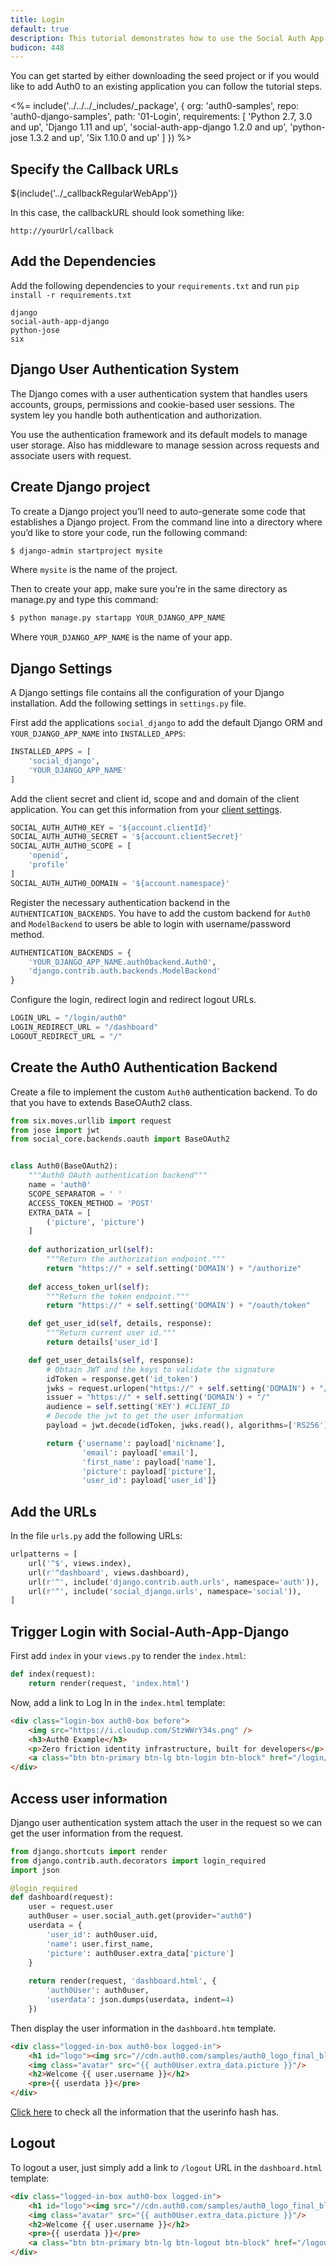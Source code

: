 ```yaml
---
title: Login
default: true
description: This tutorial demonstrates how to use the Social Auth App Django to add authentication and authorization to your web app
budicon: 448
---
```


You can get started by either downloading the seed project or if you would like to add Auth0 to an existing application
you can follow the tutorial steps.

<%= include('../../../_includes/_package', {
  org: 'auth0-samples',
  repo: 'auth0-django-samples',
  path: '01-Login',
  requirements: [
    'Python 2.7, 3.0 and up',
    'Django 1.11 and up',
    'social-auth-app-django 1.2.0 and up',
    'python-jose 1.3.2 and up',
    'Six 1.10.0 and up'
  ]
}) %>

## Specify the Callback URLs

${include('../_callbackRegularWebApp')}

In this case, the callbackURL should look something like:

```text
http://yourUrl/callback
```

## Add the Dependencies

Add the following dependencies to your `requirements.txt` and run `pip install -r requirements.txt`

```text
django
social-auth-app-django
python-jose
six
```
## Django User Authentication System

The Django comes with a user authentication system that handles users accounts, groups, permissions and cookie-based 
user sessions. The system ley you handle both authentication and authorization.

You use the authentication framework and its default models to manage user storage.
Also has middleware to manage session across requests and associate users with request.

## Create Django project

To create a Django project you’ll need to auto-generate some code that establishes a Django project.
From the command line into a directory where you’d like to store your code, run the following command:

```bash
$ django-admin startproject mysite
```

Where `mysite` is the name of the project.

Then to create your app, make sure you’re in the same directory as manage.py and type this command:

```bash
$ python manage.py startapp YOUR_DJANGO_APP_NAME
```

Where `YOUR_DJANGO_APP_NAME` is the name of your app.

## Django Settings

A Django settings file contains all the configuration of your Django installation.
Add the following settings in `settings.py` file.

First add the applications `social_django` to add the default Django ORM and `YOUR_DJANGO_APP_NAME` 
into `INSTALLED_APPS`:

```python
INSTALLED_APPS = [
    'social_django',
    'YOUR_DJANGO_APP_NAME'
]
```

Add the client secret and client id, scope and and domain of the client application.
You can get this information from your [client settings](/#/applications/${account.clientId}/settings).

```python
SOCIAL_AUTH_AUTH0_KEY = '${account.clientId}'
SOCIAL_AUTH_AUTH0_SECRET = '${account.clientSecret}'
SOCIAL_AUTH_AUTH0_SCOPE = [
    'openid',
    'profile'
]
SOCIAL_AUTH_AUTH0_DOMAIN = '${account.namespace}'
```

Register the necessary authentication backend in the `AUTHENTICATION_BACKENDS`. You have to add the custom backend 
for `Auth0` and `ModelBackend` to users be able to login with username/password method.

```python
AUTHENTICATION_BACKENDS = {
    'YOUR_DJANGO_APP_NAME.auth0backend.Auth0',
    'django.contrib.auth.backends.ModelBackend'
}
```

Configure the login, redirect login and redirect logout URLs.

```python
LOGIN_URL = "/login/auth0"
LOGIN_REDIRECT_URL = "/dashboard"
LOGOUT_REDIRECT_URL = "/"
```

## Create the Auth0 Authentication Backend

Create a file to implement the custom `Auth0` authentication backend. To do that you have to extends BaseOAuth2 class.

```python
from six.moves.urllib import request
from jose import jwt
from social_core.backends.oauth import BaseOAuth2


class Auth0(BaseOAuth2):
    """Auth0 OAuth authentication backend"""
    name = 'auth0'
    SCOPE_SEPARATOR = ' '
    ACCESS_TOKEN_METHOD = 'POST'
    EXTRA_DATA = [
        ('picture', 'picture')
    ]
    
    def authorization_url(self):
        """Return the authorization endpoint."""
        return "https://" + self.setting('DOMAIN') + "/authorize"
    
    def access_token_url(self):
        """Return the token endpoint."""
        return "https://" + self.setting('DOMAIN') + "/oauth/token"

    def get_user_id(self, details, response):
        """Return current user id."""
        return details['user_id']

    def get_user_details(self, response):
        # Obtain JWT and the keys to validate the signature
        idToken = response.get('id_token')
        jwks = request.urlopen("https://" + self.setting('DOMAIN') + "/.well-known/jwks.json")
        issuer = "https://" + self.setting('DOMAIN') + "/"
        audience = self.setting('KEY') #CLIENT_ID
        # Decode the jwt to get the user information
        payload = jwt.decode(idToken, jwks.read(), algorithms=['RS256'], audience=audience, issuer=issuer)

        return {'username': payload['nickname'],
                'email': payload['email'],
                'first_name': payload['name'],
                'picture': payload['picture'],
                'user_id': payload['user_id']}
```

## Add the URLs

In the file `urls.py` add the following URLs:

```python
urlpatterns = [
    url('^$', views.index),
    url(r'^dashboard', views.dashboard),
    url(r'^', include('django.contrib.auth.urls', namespace='auth')),
    url(r'^', include('social_django.urls', namespace='social')),
]
```

## Trigger Login with Social-Auth-App-Django

First add `index` in your `views.py` to render the `index.html`:

```python
def index(request):
    return render(request, 'index.html')
```

Now, add a link to Log In in the `index.html` template:

```html
<div class="login-box auth0-box before">
    <img src="https://i.cloudup.com/StzWWrY34s.png" />
    <h3>Auth0 Example</h3>
    <p>Zero friction identity infrastructure, built for developers</p>
    <a class="btn btn-primary btn-lg btn-login btn-block" href="/login/auth0">Log In</a>
</div>
```

## Access user information

Django user authentication system attach the user in the request so we can get the user information from the request.

```python
from django.shortcuts import render
from django.contrib.auth.decorators import login_required
import json

@login_required
def dashboard(request):
    user = request.user
    auth0user = user.social_auth.get(provider="auth0")
    userdata = {
        'user_id': auth0user.uid,
        'name': user.first_name,
        'picture': auth0user.extra_data['picture']
    }
    
    return render(request, 'dashboard.html', {
        'auth0User': auth0user,
        'userdata': json.dumps(userdata, indent=4)
    })
```

Then display the user information in the `dashboard.htm` template.

```html
<div class="logged-in-box auth0-box logged-in">
    <h1 id="logo"><img src="//cdn.auth0.com/samples/auth0_logo_final_blue_RGB.png" /></h1>
    <img class="avatar" src="{{ auth0User.extra_data.picture }}"/>
    <h2>Welcome {{ user.username }}</h2>
    <pre>{{ userdata }}</pre>
</div>
```

[Click here](/user-profile) to check all the information that the userinfo hash has.

## Logout

To logout a user, just simply add a link to `/logout` URL in the `dashboard.html` template:

```html
<div class="logged-in-box auth0-box logged-in">
    <h1 id="logo"><img src="//cdn.auth0.com/samples/auth0_logo_final_blue_RGB.png" /></h1>
    <img class="avatar" src="{{ auth0User.extra_data.picture }}"/>
    <h2>Welcome {{ user.username }}</h2>
    <pre>{{ userdata }}</pre>
    <a class="btn btn-primary btn-lg btn-logout btn-block" href="/logout">Logout</a>
</div>
```
